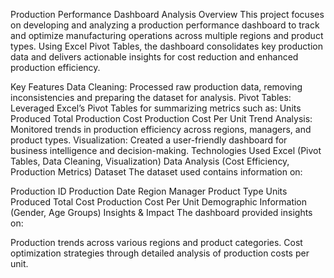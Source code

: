 Production Performance Dashboard Analysis
Overview
This project focuses on developing and analyzing a production performance dashboard to track and optimize manufacturing operations across multiple regions and product types. Using Excel Pivot Tables, the dashboard consolidates key production data and delivers actionable insights for cost reduction and enhanced production efficiency.

Key Features
Data Cleaning: Processed raw production data, removing inconsistencies and preparing the dataset for analysis.
Pivot Tables: Leveraged Excel’s Pivot Tables for summarizing metrics such as:
Units Produced
Total Production Cost
Production Cost Per Unit
Trend Analysis: Monitored trends in production efficiency across regions, managers, and product types.
Visualization: Created a user-friendly dashboard for business intelligence and decision-making.
Technologies Used
Excel (Pivot Tables, Data Cleaning, Visualization)
Data Analysis (Cost Efficiency, Production Metrics)
Dataset
The dataset used contains information on:

Production ID
Production Date
Region
Manager
Product Type
Units Produced
Total Cost
Production Cost Per Unit
Demographic Information (Gender, Age Groups)
Insights & Impact
The dashboard provided insights on:

Production trends across various regions and product categories.
Cost optimization strategies through detailed analysis of production costs per unit.
